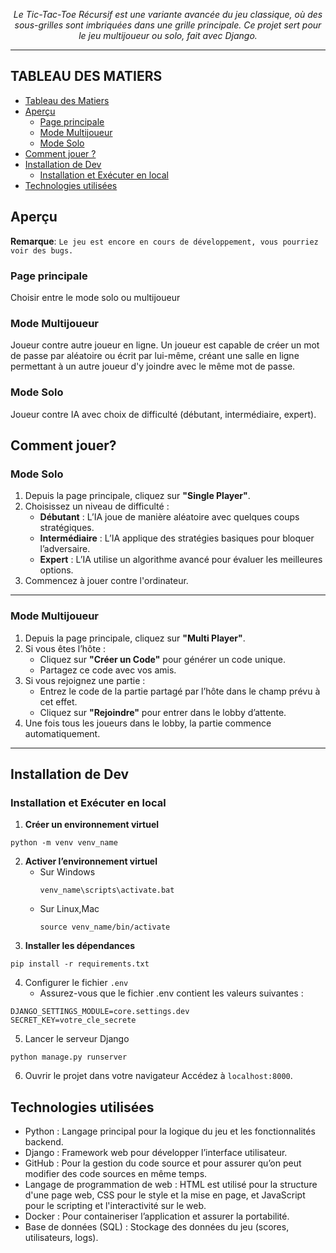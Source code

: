 <p align="center">
    <em>Le Tic-Tac-Toe Récursif est une variante avancée du jeu classique, où des sous-grilles sont imbriquées dans une grille principale.
        Ce projet sert pour le jeu multijoueur ou solo, fait avec Django.</em>
</p>

---

## TABLEAU DES MATIERS

- [Tableau des Matiers](#tableau-des-matiers)
- [Aperçu](#Aperçu)
  - [Page principale](#page-principale)
  - [Mode Multijoueur](#mode-multijoueur)
  - [Mode Solo](#mode-solo)
- [Comment jouer ?](#comment-jouer)
- [Installation de Dev](#installation-de-dev)
  - [Installation et Exécuter en local](#installation-et-exécuter-en-local)
- [Technologies utilisées](#Technologies-utilisées)

## Aperçu

<note>

**Remarque**: `Le jeu est encore en cours de développement, vous pourriez voir des bugs.`

</note>

### Page principale
Choisir entre le mode solo ou multijoueur

### Mode Multijoueur
Joueur contre autre joueur en ligne. 
Un joueur est capable de créer un mot de passe par aléatoire ou écrit par lui-même, 
créant une salle en ligne permettant à un autre joueur d'y joindre avec le même mot de passe.

### Mode Solo
Joueur contre IA avec choix de difficulté (débutant, intermédiaire, expert).


## Comment jouer?

### **Mode Solo**

1. Depuis la page principale, cliquez sur **"Single Player"**.  
2. Choisissez un niveau de difficulté :  
   - **Débutant** : L’IA joue de manière aléatoire avec quelques coups stratégiques.  
   - **Intermédiaire** : L’IA applique des stratégies basiques pour bloquer l’adversaire. 
   - **Expert** : L’IA utilise un algorithme avancé pour évaluer les meilleures options.
3. Commencez à jouer contre l'ordinateur.  

---

### **Mode Multijoueur**

1. Depuis la page principale, cliquez sur **"Multi Player"**.  
2. Si vous êtes l’hôte :  
   - Cliquez sur **"Créer un Code"** pour générer un code unique.  
   - Partagez ce code avec vos amis.  
3. Si vous rejoignez une partie :  
   - Entrez le code de la partie partagé par l’hôte dans le champ prévu à cet effet.  
   - Cliquez sur **"Rejoindre"** pour entrer dans le lobby d’attente.  
4. Une fois tous les joueurs dans le lobby, la partie commence automatiquement.  

---
## Installation de Dev

### Installation et Exécuter en local

1. **Créer un environnement virtuel** 
```
python -m venv venv_name
```
2. **Activer l’environnement virtuel** 
   - Sur Windows  
        ```
        venv_name\scripts\activate.bat
        ```
   - Sur Linux,Mac  
        ```
        source venv_name/bin/activate
        ```
3. **Installer les dépendances**
```
pip install -r requirements.txt

```
4. Configurer le fichier `.env`
   - Assurez-vous que le fichier .env contient les valeurs suivantes :
```
DJANGO_SETTINGS_MODULE=core.settings.dev
SECRET_KEY=votre_cle_secrete
```
5. Lancer le serveur Django
```
python manage.py runserver
```
6. Ouvrir le projet dans votre navigateur
Accédez à `localhost:8000`.

## Technologies utilisées

 - Python : Langage principal pour la logique du jeu et les fonctionnalités backend. 
 - Django : Framework web pour développer l’interface utilisateur.
 - GitHub : Pour la gestion du code source et pour assurer qu’on peut modifier des code sources en même temps.
 - Langage de programmation de web : HTML est utilisé pour la structure d'une page web, CSS pour le style et la mise en page, et JavaScript pour le scripting et l'interactivité sur le web.
 - Docker : Pour containeriser l’application et assurer la portabilité.
 - Base de données (SQL) : Stockage des données du jeu (scores, utilisateurs, logs).